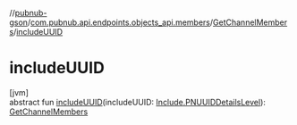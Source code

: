 //[pubnub-gson](../../../index.md)/[com.pubnub.api.endpoints.objects_api.members](../index.md)/[GetChannelMembers](index.md)/[includeUUID](include-u-u-i-d.md)

# includeUUID

[jvm]\
abstract fun [includeUUID](include-u-u-i-d.md)(includeUUID: [Include.PNUUIDDetailsLevel](../../com.pubnub.api.endpoints.objects_api.utils/-include/-p-n-u-u-i-d-details-level/index.md)): [GetChannelMembers](index.md)
